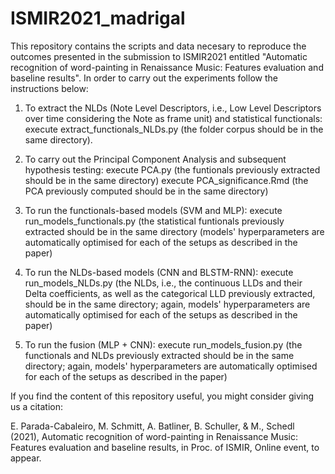 # ISMIR2021_madrigal

This repository contains the scripts and data necesary to reproduce the outcomes presented in the submission to ISMIR2021 entitled "Automatic recognition of word-painting in Renaissance Music: Features evaluation and  baseline results". In order to carry out the experiments follow the instructions below:

1. To extract the NLDs (Note Level Descriptors, i.e., Low Level Descriptors over time considering the Note as frame unit) and statistical functionals:
	execute extract_functionals_NLDs.py (the folder corpus should be in the same directory). 

2. To carry out the Principal Component Analysis and subsequent hypothesis testing:
	execute PCA.py (the funtionals previously extracted should be in the same directory)
	execute PCA_significance.Rmd (the PCA previously computed should be in the same directory)

3. To run the functionals-based models (SVM and MLP):
	execute run_models_functionals.py (the statistical funtionals previously extracted should be in the same directory (models' hyperparameters are automatically optimised for each of the setups as described in the paper)

4. To run the NLDs-based models (CNN and BLSTM-RNN):
	execute run_models_NLDs.py (the NLDs, i.e., the continuous LLDs and their Delta coefficients, as well as the categorical LLD previously extracted, should be in the same directory; again, models' hyperparameters are automatically optimised for each of the setups as described in the paper)

5. To run the fusion (MLP + CNN):
	execute run_models_fusion.py (the functionals and NLDs previously extracted should be in the same directory; again, models' hyperparameters are automatically optimised for each of the setups as described in the paper)

If you find the content of this repository useful, you might consider giving us a citation:

E. Parada-Cabaleiro, M. Schmitt, A. Batliner, B. Schuller, & M., Schedl (2021), Automatic recognition of word-painting in Renaissance Music: Features evaluation and  baseline results, in Proc. of ISMIR, Online event, to appear.
